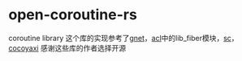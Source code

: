 # open-coroutine-rs
coroutine library
这个库的实现参考了[gnet](https://github.com/panjf2000/gnet)，[acl](https://github.com/acl-dev/acl)中的lib_fiber模块，[sc](https://github.com/rhoot/sc)，[cocoyaxi](https://github.com/idealvin/cocoyaxi)
感谢这些库的作者选择开源

